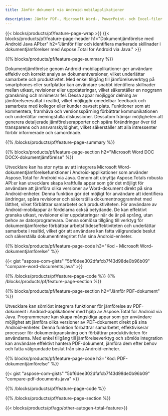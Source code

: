 ```yaml
---
title: Jämför dokument via Android-mobilapplikationer

description: Jämför PDF-, Microsoft Word-, PowerPoint- och Excel-filer via mobil Android-applikation. Få de markerade jämförelseresultaten.
---
```


{{< blocks/products/pf/feature-page-wrap >}}
{{< blocks/products/pf/feature-page-header h1="Dokumentjämförelse med Android Java API:er" h2="Jämför filer och identifiera markerade skillnader i dokumentjämförelser med Aspose.Total for Android via Java." >}}

{{% blocks/products/pf/feature-page-summary %}}

Dokumentjämförelse genom Android-mobilapplikationer ger användare effektiv och korrekt analys av dokumentversioner, vilket underlättar samarbete och produktivitet. Med enkel tillgång till jämförelseverktyg på smartphones eller surfplattor kan användare snabbt identifiera skillnader mellan utkast, revisioner eller uppdateringar, vilket säkerställer en noggrann granskning och minimerar fel. Dessa appar möjliggör delning av jämförelseresultat i realtid, vilket möjliggör omedelbar feedback och samarbete med kollegor eller kunder oavsett plats. Funktioner som att kommentera, framhäva och versionsspårning förbättrar kommunikationen och underlättar meningsfulla diskussioner. Dessutom främjar möjligheten att generera detaljerade jämförelserapporter och spåra förändringar över tid transparens och ansvarsskyldighet, vilket säkerställer att alla intressenter förblir informerade och samordnade. 

{{% /blocks/products/pf/feature-page-summary  %}}

{{% blocks/products/pf/feature-page-section  h2="Microsoft Word DOC DOCX-dokumentjämförelse" %}}

Utvecklare kan ha stor nytta av att integrera Microsoft Word-dokumentjämförelsefunktioner i Android-applikationer som använder Aspose.Total for Android via Java. Genom att utnyttja Aspose.Totals robusta API:er kan utvecklare skapa kraftfulla appar som gör det möjligt för användare att jämföra olika versioner av Word-dokument direkt på sina Android-enheter. Denna funktion gör det möjligt för användare att identifiera ändringar, spåra revisioner och säkerställa dokumentnoggrannhet med lätthet, vilket förbättrar samarbetet och produktiviteten. För användare av Android-mobilappar är fördelarna också betydande. De kan effektivt granska utkast, revisioner eller uppdateringar när de är på språng, utan behov av datorprogramvara. Denna sömlösa tillgång till verktyg för dokumentjämförelse förbättrar arbetsflödeseffektiviteten och underlättar samarbete i realtid, vilket gör att användare kan fatta välgrundade beslut och säkerställa dokumentintegritet från sina Android-enheter.

{{% blocks/products/pf/feature-page-code h3="Kod - Microsoft Word-dokumentjämförelse" %}}

{{< gist "aspose-com-gists" "5bf6dee302dfafcb7f43d98de0b96b09" "compare-word-documents.java" >}}

{{% /blocks/products/pf/feature-page-code  %}}
{{% /blocks/products/pf/feature-page-section %}}

{{% blocks/products/pf/feature-page-section  h2="Jämför PDF-dokument" %}}

Utvecklare kan sömlöst integrera funktioner för jämförelse av PDF-dokument i Android-applikationer med hjälp av Aspose.Total for Android via Java. Programmerare kan skapa mångsidiga appar som ger användare möjlighet att jämföra olika versioner av PDF-dokument direkt på sina Android-enheter. Denna funktion förbättrar samarbetet, effektiviserar processer för dokumentgranskning och förbättrar produktiviteten för användarna. Med enkel tillgång till jämförelseverktyg och sömlös integration kan användare effektivt hantera PDF-dokument, jämföra dem efter behov och fatta välgrundade beslut från sina Android-enheter. 

{{% blocks/products/pf/feature-page-code h3="Kod: PDF-dokumentjämförelse" %}}

{{< gist "aspose-com-gists" "5bf6dee302dfafcb7f43d98de0b96b09" "compare-pdf-documents.java" >}}

{{% /blocks/products/pf/feature-page-code  %}}

{{% /blocks/products/pf/feature-page-section %}}

{{< blocks/products/pf/agp/other-autogen-total-feature>}}
